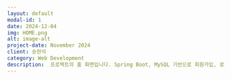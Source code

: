 ```yaml
---
layout: default
modal-id: 1
date: 2024-12-04
img: HOME.png
alt: image-alt
project-date: November 2024
client: 송현석
category: Web Development
description:  프로젝트의 홈 화면입니다. Spring Boot, MySQL 기반으로 회원가입, 로그인, 게시판 기능을 구현하였고 API-Football에서 제공하는 데이터를 활용하여 축구 팬들의 주요 관심 리그 및 컵 대회 일정, 결과, 순위 등을 확인할 수 있는 사이트를 제작하였습니다.
---
```

